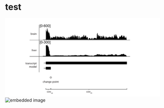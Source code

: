 test
====
![embedded image](https://github.com/shenkers/test/blob/addfig/differential_usage.png)
![embedded image](../master/readme/changepoints.png)
